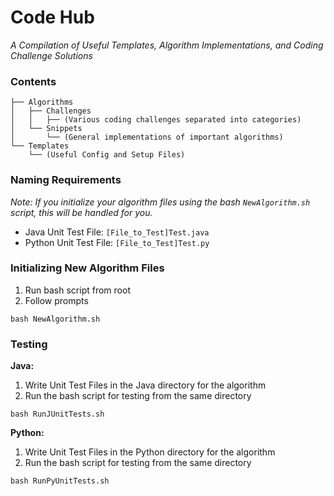 # Code Hub
*A Compilation of Useful Templates, Algorithm Implementations, and Coding Challenge Solutions*

### Contents
```
├── Algorithms
│   ├── Challenges
│   │   ├── (Various coding challenges separated into categories)
│   └── Snippets
│       └── (General implementations of important algorithms)
└── Templates
    └── (Useful Config and Setup Files)
```

### Naming Requirements
*Note: If you initialize your algorithm files using the bash `NewAlgorithm.sh` script, this will be handled for you.*
- Java Unit Test File: `[File_to_Test]Test.java`
- Python Unit Test File: `[File_to_Test]Test.py`

### Initializing New Algorithm Files
1. Run bash script from root
2. Follow prompts
```
bash NewAlgorithm.sh
```

### Testing
**Java:**

1. Write Unit Test Files in the Java directory for the algorithm
2. Run the bash script for testing from the same directory
```
bash RunJUnitTests.sh
```

**Python:**

1. Write Unit Test Files in the Python directory for the algorithm
2. Run the bash script for testing from the same directory
```
bash RunPyUnitTests.sh
```
